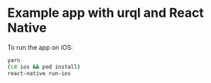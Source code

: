 # Example app with urql and React Native

To run the app on iOS:

```sh
yarn
(cd ios && pod install)
react-native run-ios
```
